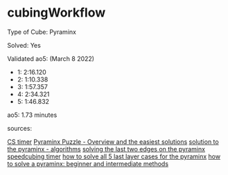 # cubingWorkflow

Type of Cube: Pyraminx

Solved: Yes

Validated ao5:  (March 8 2022) 
* 1: 2:16.120
* 2: 1:10.338
* 3: 1:57.357
* 4: 2:34.321
* 5: 1:46.832

ao5: 1.73 minutes 

sources: 

[CS timer](https://cstimer.net/)
[Pyraminx Puzzle - Overview and the easiest solutions](https://ruwix.com/twisty-puzzles/pyraminx-triangle-rubiks-cube/)
[solution to the pyraminx - algorithms](https://www.mzrg.com/rubik/solving/pyraminx/index.html)
[solving the last two edges on the pyraminx](https://www.youtube.com/watch?v=60P0fOMG_6Y)
[speedcubing timer](https://cubingtime.com/timer)
[how to solve all 5 last layer cases for the pyraminx](https://www.youtube.com/watch?v=n56Wxy18u-Q)
[how to solve a pyraminx: beginner and intermediate methods](https://www.kevingittemeier.com/solve-pyraminx/)

